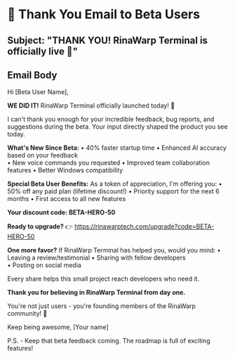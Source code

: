 # 📧 Thank You Email to Beta Users

## Subject: "THANK YOU! RinaWarp Terminal is officially live 🎉"

## Email Body

Hi [Beta User Name],

**WE DID IT!** RinaWarp Terminal officially launched today! 🚀

I can't thank you enough for your incredible feedback, bug reports, and suggestions during the beta. Your input directly shaped the product you see today.

**What's New Since Beta:**
• 40% faster startup time
• Enhanced AI accuracy based on your feedback  
• New voice commands you requested
• Improved team collaboration features
• Better Windows compatibility

**Special Beta User Benefits:**
As a token of appreciation, I'm offering you:
• 50% off any paid plan (lifetime discount!)
• Priority support for the next 6 months
• First access to all new features

**Your discount code: BETA-HERO-50**

**Ready to upgrade?**
👉 https://rinawarptech.com/upgrade?code=BETA-HERO-50

**One more favor?**
If RinaWarp Terminal has helped you, would you mind:
• Leaving a review/testimonial
• Sharing with fellow developers  
• Posting on social media

Every share helps this small project reach developers who need it.

**Thank you for believing in RinaWarp Terminal from day one.**

You're not just users - you're founding members of the RinaWarp community! 🌊

Keep being awesome,
[Your name]

P.S. - Keep that beta feedback coming. The roadmap is full of exciting features!
